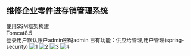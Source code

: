 ## 维修企业零件进存销管理系统

使用SSM框架构建  
Tomcat8.5  
登录用户默认账户admin密码admin
已有功能：供应给管理,用户管理(spring-security)
![1](https://github.com/daggeryu/purchase-and-sale/blob/master/images/1.jpg) 
![2](https://github.com/daggeryu/purchase-and-sale/blob/master/images/2.jpg) 
![3](https://github.com/daggeryu/purchase-and-sale/blob/master/images/3.jpg) 
![4](https://github.com/daggeryu/purchase-and-sale/blob/master/images/4.jpg) 